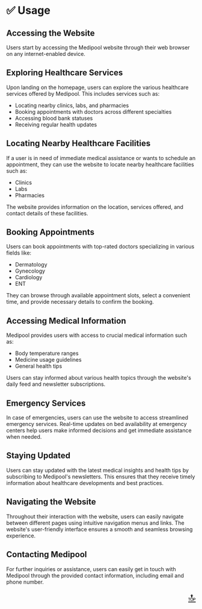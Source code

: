 # ✅ Usage

## Accessing the Website

Users start by accessing the Medipool website through their web browser on any internet-enabled device.

## Exploring Healthcare Services

Upon landing on the homepage, users can explore the various healthcare services offered by Medipool. This includes services such as:
- Locating nearby clinics, labs, and pharmacies
- Booking appointments with doctors across different specialties
- Accessing blood bank statuses
- Receiving regular health updates

## Locating Nearby Healthcare Facilities

If a user is in need of immediate medical assistance or wants to schedule an appointment, they can use the website to locate nearby healthcare facilities such as:
- Clinics
- Labs
- Pharmacies

The website provides information on the location, services offered, and contact details of these facilities.

## Booking Appointments

Users can book appointments with top-rated doctors specializing in various fields like:
- Dermatology
- Gynecology
- Cardiology
- ENT

They can browse through available appointment slots, select a convenient time, and provide necessary details to confirm the booking.

## Accessing Medical Information

Medipool provides users with access to crucial medical information such as:
- Body temperature ranges
- Medicine usage guidelines
- General health tips

Users can stay informed about various health topics through the website's daily feed and newsletter subscriptions.

## Emergency Services

In case of emergencies, users can use the website to access streamlined emergency services. Real-time updates on bed availability at emergency centers help users make informed decisions and get immediate assistance when needed.

## Staying Updated

Users can stay updated with the latest medical insights and health tips by subscribing to Medipool's newsletters. This ensures that they receive timely information about healthcare developments and best practices.

## Navigating the Website

Throughout their interaction with the website, users can easily navigate between different pages using intuitive navigation menus and links. The website's user-friendly interface ensures a smooth and seamless browsing experience.

## Contacting Medipool

For further inquiries or assistance, users can easily get in touch with Medipool through the provided contact information, including email and phone number.

<p align="right"><a href="#top" style="font-size: 29px;">🔝</a></p>